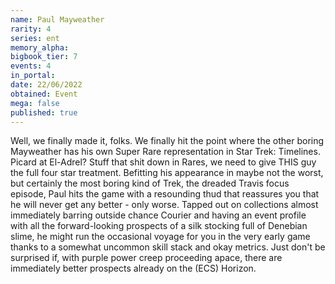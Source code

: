 ```yaml
---
name: Paul Mayweather
rarity: 4
series: ent
memory_alpha:
bigbook_tier: 7
events: 4
in_portal:
date: 22/06/2022
obtained: Event
mega: false
published: true
---
```


Well, we finally made it, folks. We finally hit the point where the other boring Mayweather has his own Super Rare representation in Star Trek: Timelines. Picard at El-Adrel? Stuff that shit down in Rares, we need to give THIS guy the full four star treatment. Befitting his appearance in maybe not the worst, but certainly the most boring kind of Trek, the dreaded Travis focus episode, Paul hits the game with a resounding thud that reassures you that he will never get any better - only worse. Tapped out on collections almost immediately barring outside chance Courier and having an event profile with all the forward-looking prospects of a silk stocking full of Denebian slime, he might run the occasional voyage for you in the very early game thanks to a somewhat uncommon skill stack and okay metrics. Just don't be surprised if, with purple power creep proceeding apace, there are immediately better prospects already on the (ECS) Horizon.
